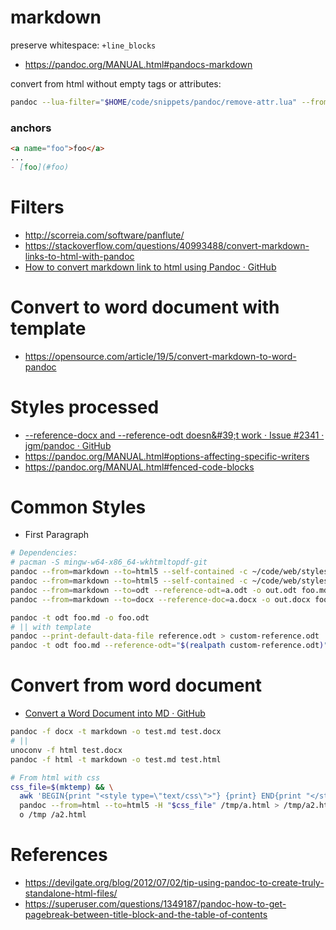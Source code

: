 # markdown

preserve whitespace: `+line_blocks`

- https://pandoc.org/MANUAL.html#pandocs-markdown

convert from html without empty tags or attributes:

```bash
pandoc --lua-filter="$HOME/code/snippets/pandoc/remove-attr.lua" --from=html --to=gfm-raw_html-native_divs-native_spans --wrap=none a.html -o a.md
```

### anchors

```markdown
<a name="foo">foo</a>
...
- [foo](#foo)
```

# Filters

- http://scorreia.com/software/panflute/
- https://stackoverflow.com/questions/40993488/convert-markdown-links-to-html-with-pandoc
- [How to convert markdown link to html using Pandoc · GitHub](https://gist.github.com/dixonsiu/28c473f93722e586e6d53b035923967c)

# Convert to word document with template

- https://opensource.com/article/19/5/convert-markdown-to-word-pandoc

# Styles processed

- [\-\-reference\-docx and \-\-reference\-odt doesn&\#39;t work · Issue \#2341 · jgm/pandoc · GitHub](https://github.com/jgm/pandoc/issues/2341)
- https://pandoc.org/MANUAL.html#options-affecting-specific-writers
- https://pandoc.org/MANUAL.html#fenced-code-blocks

# Common Styles

- First Paragraph

```bash
# Dependencies:
# pacman -S mingw-w64-x86_64-wkhtmltopdf-git
pandoc --from=markdown --to=html5 --self-contained -c ~/code/web/styles/github.css -o out.html foo.md
pandoc --from=markdown --to=html5 --self-contained -c ~/code/web/styles/github.css --pdf-engine-opt=--enable-local-file-access -o out.pdf foo.md
pandoc --from=markdown --to=odt --reference-odt=a.odt -o out.odt foo.md
pandoc --from=markdown --to=docx --reference-doc=a.docx -o out.docx foo.md

pandoc -t odt foo.md -o foo.odt
# || with template
pandoc --print-default-data-file reference.odt > custom-reference.odt
pandoc -t odt foo.md --reference-odt="$(realpath custom-reference.odt)" -o foo.odt
```

# Convert from word document

- [Convert a Word Document into MD · GitHub](https://gist.github.com/vzvenyach/7278543)

```bash
pandoc -f docx -t markdown -o test.md test.docx
# ||
unoconv -f html test.docx
pandoc -f html -t markdown -o test.md test.html

# From html with css
css_file=$(mktemp) && \
  awk 'BEGIN{print "<style type=\"text/css\">"} {print} END{print "</style>"}' ~/env-repo/common/code/web/styles/github.css > "$css_file" && \
  pandoc --from=html --to=html5 -H "$css_file" /tmp/a.html > /tmp/a2.html && \
  o /tmp /a2.html
```

# References

- https://devilgate.org/blog/2012/07/02/tip-using-pandoc-to-create-truly-standalone-html-files/
- https://superuser.com/questions/1349187/pandoc-how-to-get-pagebreak-between-title-block-and-the-table-of-contents
